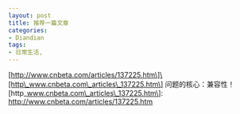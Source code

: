 ```yaml
---
layout: post
title: 推荐一篇文章
categories:
- Diandian
tags:
- 日常生活, 
---
```

\[http://www.cnbeta.com/articles/137225.htm\]\[http\_www.cnbeta.com\_articles\_137225.htm\] 问题的核心：兼容性！ \[http\_www.cnbeta.com\_articles\_137225.htm\]: http://www.cnbeta.com/articles/137225.htm